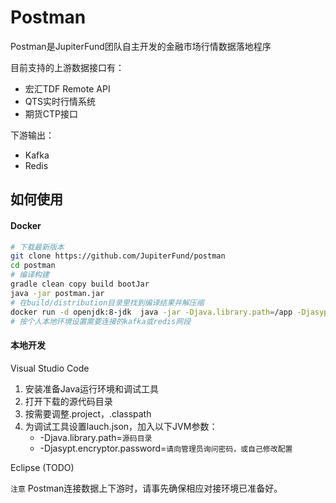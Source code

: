 # Postman
Postman是JupiterFund团队自主开发的金融市场行情数据落地程序

目前支持的上游数据接口有：
* 宏汇TDF Remote API
* QTS实时行情系统
* 期货CTP接口

下游输出：
* Kafka
* Redis


## 如何使用

#### Docker

```bash
# 下载最新版本
git clone https://github.com/JupiterFund/postman
cd postman
# 编译构建
gradle clean copy build bootJar
java -jar postman.jar
# 在build/distribution目录里找到编译结果并解压缩
docker run -d openjdk:8-jdk  java -jar -Djava.library.path=/app -Djasypt.encryptor.password=*** postman.jar
# 按个人本地环境设置需要连接的kafka或redis网段
```

#### 本地开发

Visual Studio Code
  1. 安装准备Java运行环境和调试工具
  2. 打开下载的源代码目录
  3. 按需要调整.project，.classpath
  4. 为调试工具设置lauch.json，加入以下JVM参数：
      * -Djava.library.path=`源码目录`
      * -Djasypt.encryptor.password=`请向管理员询问密码，或自己修改配置`

Eclipse (TODO)

`注意` Postman连接数据上下游时，请事先确保相应对接环境已准备好。
